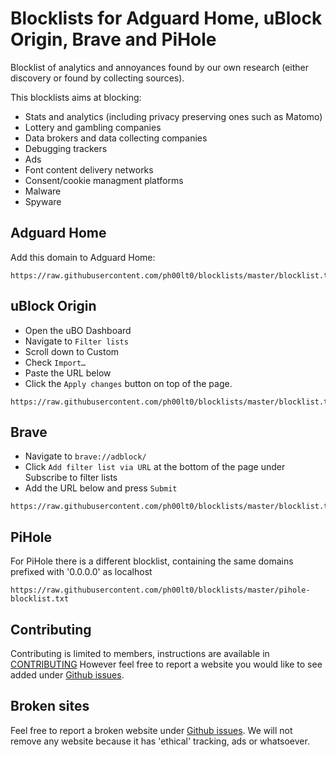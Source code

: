 # Blocklists for Adguard Home, uBlock Origin, Brave and PiHole

Blocklist of analytics and annoyances found by our own research (either discovery or found by collecting sources). 

This blocklists aims at blocking:
- Stats and analytics (including privacy preserving ones such as Matomo) 
- Lottery and gambling companies
- Data brokers and data collecting companies
- Debugging trackers
- Ads
- Font content delivery networks
- Consent/cookie managment platforms
- Malware
- Spyware


## Adguard Home
Add this domain to Adguard Home:
```
https://raw.githubusercontent.com/ph00lt0/blocklists/master/blocklist.txt
```


## uBlock Origin 
- Open the uBO Dashboard
- Navigate to `Filter lists`
- Scroll down to Custom
- Check `Import…`
- Paste the URL below
- Click the `Apply changes` button on top of the page.
```
https://raw.githubusercontent.com/ph00lt0/blocklists/master/blocklist.txt
```

## Brave
- Navigate to `brave://adblock/`
- Click `Add filter list via URL` at the bottom of the page under Subscribe to filter lists
- Add the URL below and press `Submit`
```
https://raw.githubusercontent.com/ph00lt0/blocklists/master/blocklist.txt

```


## PiHole
For PiHole there is a different blocklist, containing the same domains prefixed with '0.0.0.0' as localhost
```
https://raw.githubusercontent.com/ph00lt0/blocklists/master/pihole-blocklist.txt
```


## Contributing
Contributing is limited to members, instructions are available in [CONTRIBUTING](CONTRIBUTING.md)
However feel free to report a website you would like to see added under [Github issues](https://github.com/ph00lt0/blocklists/issues).


## Broken sites
Feel free to report a broken website under [Github issues](https://github.com/ph00lt0/blocklists/issues). We will not remove any website because it has 'ethical' tracking, ads or whatsoever. 

